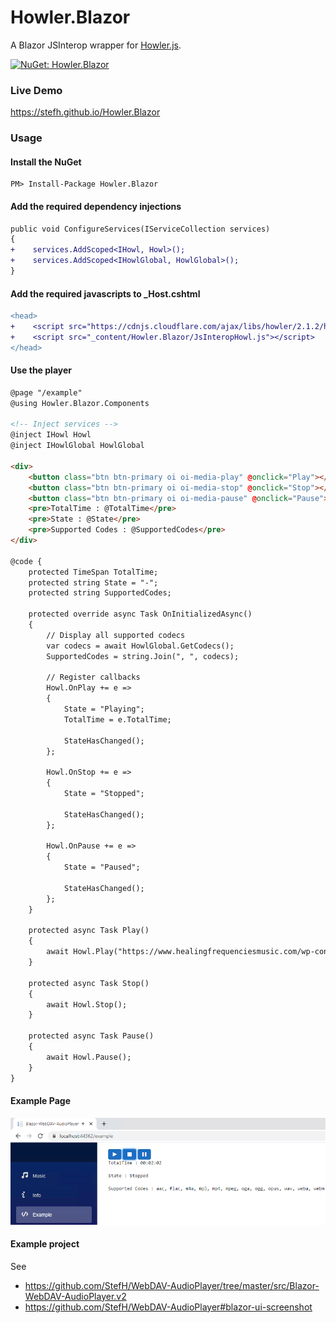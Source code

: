 ﻿# Howler.Blazor

A Blazor JSInterop wrapper for [Howler.js](https://howlerjs.com/).

[![NuGet: Howler.Blazor](https://buildstats.info/nuget/Howler.Blazor)](https://www.nuget.org/packages/Howler.Blazor)

### Live Demo
https://stefh.github.io/Howler.Blazor

### Usage

#### Install the NuGet

```
PM> Install-Package Howler.Blazor
```

#### Add the required dependency injections
``` diff
public void ConfigureServices(IServiceCollection services)
{
+    services.AddScoped<IHowl, Howl>();
+    services.AddScoped<IHowlGlobal, HowlGlobal>();
}
```

#### Add the required javascripts to _Host.cshtml
``` diff
<head>
+    <script src="https://cdnjs.cloudflare.com/ajax/libs/howler/2.1.2/howler.core.min.js" integrity="sha256-q2vnVvwrx3RbYXPyAwx7c2npmULQg2VdCXBoJ5+iigs=" crossorigin="anonymous"></script>
+    <script src="_content/Howler.Blazor/JsInteropHowl.js"></script>
</head>
```

#### Use the player
``` html
@page "/example"
@using Howler.Blazor.Components

<!-- Inject services -->
@inject IHowl Howl
@inject IHowlGlobal HowlGlobal

<div>
    <button class="btn btn-primary oi oi-media-play" @onclick="Play"></button>
    <button class="btn btn-primary oi oi-media-stop" @onclick="Stop"></button>
    <button class="btn btn-primary oi oi-media-pause" @onclick="Pause"></button>
    <pre>TotalTime : @TotalTime</pre>
    <pre>State : @State</pre>
    <pre>Supported Codes : @SupportedCodes</pre>
</div>

@code {
    protected TimeSpan TotalTime;
    protected string State = "-";
    protected string SupportedCodes;

    protected override async Task OnInitializedAsync()
    {
        // Display all supported codecs
        var codecs = await HowlGlobal.GetCodecs();
        SupportedCodes = string.Join(", ", codecs);

        // Register callbacks
        Howl.OnPlay += e =>
        {
            State = "Playing";
            TotalTime = e.TotalTime;

            StateHasChanged();
        };

        Howl.OnStop += e =>
        {
            State = "Stopped";

            StateHasChanged();
        };

        Howl.OnPause += e =>
        {
            State = "Paused";

            StateHasChanged();
        };
    }

    protected async Task Play()
    {
        await Howl.Play("https://www.healingfrequenciesmusic.com/wp-content/uploads/2015/03/Love-Abounds-Sample.mp3?_=1");
    }

    protected async Task Stop()
    {
        await Howl.Stop();
    }

    protected async Task Pause()
    {
        await Howl.Pause();
    }
}
```

#### Example Page
![Blazor-WebDAV-AudioPlayer](https://raw.githubusercontent.com/StefH/WebDAV-AudioPlayer/master/resources/example.png "example")


#### Example project
See
- https://github.com/StefH/WebDAV-AudioPlayer/tree/master/src/Blazor-WebDAV-AudioPlayer.v2
- https://github.com/StefH/WebDAV-AudioPlayer#blazor-ui-screenshot
